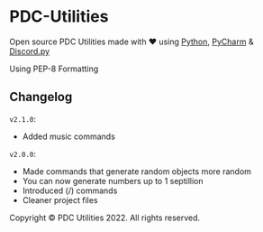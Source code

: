 # PDC-Utilities

Open source PDC Utilities made with ❤️ using [Python], [PyCharm] & [Discord.py]

Using PEP-8 Formatting

## Changelog

`v2.1.0`:

- Added music commands

`v2.0.0`:

- Made commands that generate random objects more random
- You can now generate numbers up to 1 septillion
- Introduced (/) commands
- Cleaner project files

Copyright © PDC Utilities 2022. All rights reserved.

[Python]: https://www.python.org
[PyCharm]: https://www.jetbrains.com/pycharm/
[Discord.py]: https://github.com/Rapptz/discord.py